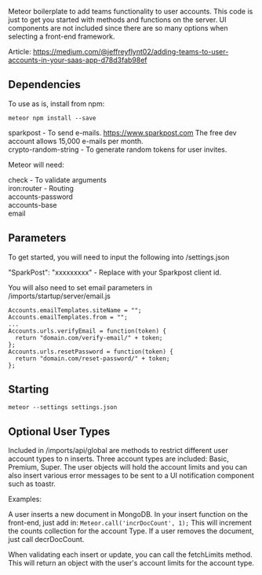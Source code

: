 Meteor boilerplate to add teams functionality to user accounts. This code is just to get you started with methods and functions on the server. UI components are not included since there are so many options when selecting a front-end framework.

Article: https://medium.com/@jeffreyflynt02/adding-teams-to-user-accounts-in-your-saas-app-d78d3fab98ef

## Dependencies

To use as is, install from npm:

    meteor npm install --save

sparkpost - To send e-mails. https://www.sparkpost.com The free dev account allows 15,000 e-mails per month.  
crypto-random-string - To generate random tokens for user invites.

Meteor will need:

check - To validate arguments  
iron:router - Routing  
accounts-password  
accounts-base  
email

## Parameters

To get started, you will need to input the following into /settings.json

"SparkPost": "xxxxxxxxx" - Replace with your Sparkpost client id.

You will also need to set email parameters in /imports/startup/server/email.js

    Accounts.emailTemplates.siteName = "";
    Accounts.emailTemplates.from = "";
    ...
    Accounts.urls.verifyEmail = function(token) {
      return "domain.com/verify-email/" + token;
    };
    Accounts.urls.resetPassword = function(token) {
      return "domain.com/reset-password/" + token;
    };

## Starting

    meteor --settings settings.json

## Optional User Types

Included in /imports/api/global are methods to restrict different user account types to n inserts. Three account types are included: Basic, Premium, Super. The user objects will hold the account limits and you can also insert various error messages to be sent to a UI notification component such as toastr.

Examples:

A user inserts a new document in MongoDB. In your insert function on the front-end, just add in: `Meteor.call('incrDocCount', 1);` This will increment the counts collection for the account Type. If a user removes the document, just call decrDocCount.

When validating each insert or update, you can call the fetchLimits method. This will return an object with the user's account limits for the account type.
